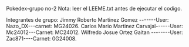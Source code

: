 Pokedex-grupo no-2
Nota: leer el LEEME.txt antes de ejecutar el codigo.

Integrantes de grupo:
Jimmy Roberto Martinez Gomez -------User: Nazo_DX---carnet: MG24026.
Carlos Mario Martinez Carvajal------User: Mc24012---Carnet: MC24012. 
Wilfredo Josue Ortez Gaitan --------User: Zac871----Carnet: 0G24008. 
